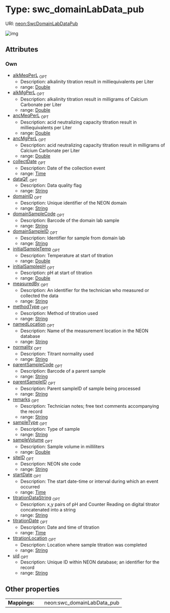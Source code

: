 
# Type: swc_domainLabData_pub




URI: [neon:SwcDomainLabDataPub](https://data.neonscience.org/SwcDomainLabDataPub)


![img](http://yuml.me/diagram/nofunky;dir:TB/class/[SwcDomainLabDataPub&#124;uid:string%20%3F;domainID:string%20%3F;siteID:string%20%3F;remarks:string%20%3F;measuredBy:string%20%3F;collectDate:time%20%3F;sampleType:string%20%3F;titrationLocation:string%20%3F;initialSamplepH:double%20%3F;initialSampleTemp:double%20%3F;normality:string%20%3F;sampleVolume:double%20%3F;methodType:string%20%3F;titrationDate:time%20%3F;startDate:time%20%3F;alkMeqPerL:double%20%3F;alkMgPerL:double%20%3F;ancMeqPerL:double%20%3F;ancMgPerL:double%20%3F;domainSampleID:string%20%3F;parentSampleID:string%20%3F;dataQF:string%20%3F;parentSampleCode:string%20%3F;namedLocation:string%20%3F;domainSampleCode:string%20%3F;titrationDataString:string%20%3F])

## Attributes


### Own

 * [alkMeqPerL](alkMeqPerL.md)  <sub>OPT</sub>
    * Description: alkalinity titration result in milliequivalents per Liter
    * range: [Double](types/Double.md)
 * [alkMgPerL](alkMgPerL.md)  <sub>OPT</sub>
    * Description: alkalinity titration result in milligrams of Calcium Carbonate per Liter
    * range: [Double](types/Double.md)
 * [ancMeqPerL](ancMeqPerL.md)  <sub>OPT</sub>
    * Description: acid neutralizing capacity titration result in milliequivalents per Liter
    * range: [Double](types/Double.md)
 * [ancMgPerL](ancMgPerL.md)  <sub>OPT</sub>
    * Description: acid neutralizing capacity titration result in milligrams of Calcium Carbonate per Liter
    * range: [Double](types/Double.md)
 * [collectDate](collectDate.md)  <sub>OPT</sub>
    * Description: Date of the collection event
    * range: [Time](types/Time.md)
 * [dataQF](dataQF.md)  <sub>OPT</sub>
    * Description: Data quality flag
    * range: [String](types/String.md)
 * [domainID](domainID.md)  <sub>OPT</sub>
    * Description: Unique identifier of the NEON domain
    * range: [String](types/String.md)
 * [domainSampleCode](domainSampleCode.md)  <sub>OPT</sub>
    * Description: Barcode of the domain lab sample
    * range: [String](types/String.md)
 * [domainSampleID](domainSampleID.md)  <sub>OPT</sub>
    * Description: Identifier for sample from domain lab
    * range: [String](types/String.md)
 * [initialSampleTemp](initialSampleTemp.md)  <sub>OPT</sub>
    * Description: Temperature at start of titration
    * range: [Double](types/Double.md)
 * [initialSamplepH](initialSamplepH.md)  <sub>OPT</sub>
    * Description: pH at start of titration
    * range: [Double](types/Double.md)
 * [measuredBy](measuredBy.md)  <sub>OPT</sub>
    * Description: An identifier for the technician who measured or collected the data
    * range: [String](types/String.md)
 * [methodType](methodType.md)  <sub>OPT</sub>
    * Description: Method of titration used
    * range: [String](types/String.md)
 * [namedLocation](namedLocation.md)  <sub>OPT</sub>
    * Description: Name of the measurement location in the NEON database
    * range: [String](types/String.md)
 * [normality](normality.md)  <sub>OPT</sub>
    * Description: Titrant normality used
    * range: [String](types/String.md)
 * [parentSampleCode](parentSampleCode.md)  <sub>OPT</sub>
    * Description: Barcode of a parent sample
    * range: [String](types/String.md)
 * [parentSampleID](parentSampleID.md)  <sub>OPT</sub>
    * Description: Parent sampleID of sample being processed
    * range: [String](types/String.md)
 * [remarks](remarks.md)  <sub>OPT</sub>
    * Description: Technician notes; free text comments accompanying the record
    * range: [String](types/String.md)
 * [sampleType](sampleType.md)  <sub>OPT</sub>
    * Description: Type of sample
    * range: [String](types/String.md)
 * [sampleVolume](sampleVolume.md)  <sub>OPT</sub>
    * Description: Sample volume in milliliters
    * range: [Double](types/Double.md)
 * [siteID](siteID.md)  <sub>OPT</sub>
    * Description: NEON site code
    * range: [String](types/String.md)
 * [startDate](startDate.md)  <sub>OPT</sub>
    * Description: The start date-time or interval during which an event occurred
    * range: [Time](types/Time.md)
 * [titrationDataString](titrationDataString.md)  <sub>OPT</sub>
    * Description: x,y pairs of pH and Counter Reading on digital titrator concatenated into a string
    * range: [String](types/String.md)
 * [titrationDate](titrationDate.md)  <sub>OPT</sub>
    * Description: Date and time of titration
    * range: [Time](types/Time.md)
 * [titrationLocation](titrationLocation.md)  <sub>OPT</sub>
    * Description: Location where sample titration was completed
    * range: [String](types/String.md)
 * [uid](uid.md)  <sub>OPT</sub>
    * Description: Unique ID within NEON database; an identifier for the record
    * range: [String](types/String.md)

## Other properties

|  |  |  |
| --- | --- | --- |
| **Mappings:** | | neon:swc_domainLabData_pub |

